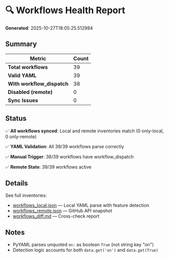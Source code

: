 # 🔍 Workflows Health Report

**Generated**: 2025-10-27T18:05:25.512984

## Summary

| Metric | Count |
|--------|-------|
| **Total workflows** | 39 |
| **Valid YAML** | 39 |
| **With workflow_dispatch** | 38 |
| **Disabled (remote)** | 0 |
| **Sync Issues** | 0 |

## Status

✅ **All workflows synced**: Local and remote inventories match (0 only-local, 0 only-remote)

✅ **YAML Validation**: All 39/39 workflows parse correctly

✅ **Manual Trigger**: 38/39 workflows have workflow_dispatch

✅ **Remote State**: 39/39 workflows active

## Details

See full inventories:
- [workflows_local.json](workflows_local.json) — Local YAML parse with feature detection
- [workflows_remote.json](workflows_remote.json) — GitHub API snapshot
- [workflows_diff.md](workflows_diff.md) — Cross-check report

## Notes

- PyYAML parses unquoted `on:` as boolean `True` (not string key "on")
- Detection logic accounts for both `data.get('on')` and `data.get(True)`
